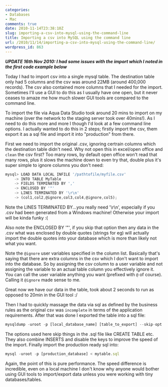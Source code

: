 ```yaml
---
categories:
- Databases
- Mac
comments: true
date: 2010-11-14T23:38:10Z
slug: importing-a-csv-into-mysql-using-the-command-line
title: Importing a csv into MySQL using the command line
url: /2010/11/14/importing-a-csv-into-mysql-using-the-command-line/
wordpress_id: 863
---
```


**_UPDATE 16th Nov 2010: I had some issues with the import which I noted in the first code example below_**

Today I had to import csv into a single mysql table. The destination table only had 5 columns and the csv was around 22MB (around 400,000 records). The csv also contained more columns that I needed for the import. Sometimes I'll use a GUI to do this as I usually have one open, but it never ceases to amaze me how much slower GUI tools are compared to the command line.

To import the file via Aqua Data Studio took around 20 mins to import on my machine (over the network to the staging server took over 40mins!). As I need to do this more and more I though I'd look at a few command line options. I actually wanted to do this in 2 steps; firstly import the csv, them export it as a sql file and import it into "production" from there.

First we need to import the original .csv, ignoring certrain columns which the destination table didn't need. Why not open this in excel/open office and `clean` the csv first? Too many rows, by default open office won't read that many rows, plus it slows the machine down to even try that, double plus it's super simple to ignore columns you don't need:

``` javascript
mysql> LOAD DATA LOCAL INFILE '/pathtofile/myfile.csv'
    -> INTO TABLE MyTable
    -> FIELDS TERMINATED BY ',' 
    -> ENCLOSED BY '"'
    -> LINES TERMINATED BY '\r\n' 
    -> (col1,col2,@ignore,col3,col4,@ignore,col5);
```

Note the LINES TERMINATED BY...you really need '\r\n', especially if you .csv had been generated from a Windows machine! Otherwise your import will be kinda funky :(

Also note the ENCLOSED BY '"', if you skip that option then any data in the .csv what was enclosed by double quotes (strings for eg) will actually import the double quotes into your database which is more than likely not what you want.

Note the `@ignore` user variables specified in the column list. Basically that's saying that there are extra columns in the csv which I don't want to import into the database. So by assigning the csv column to a user variable and not assigning the variable to an actual table column you effectively ignore it. You can call the user variable anything you want (prefixed with `@` of course). Calling it `@ignore` made sense to me.

Great now we have our data in the table, took about 2 seconds to run as opposed to 20min in the GUI tool :/

Then I had to quickly massage the data via sql as defined by the business rules as the original csv was `incomplete` in terms of the application requirements. After that was done I exported the table into a sql file:

``` javascript
mysqldump -uroot -p [local_database_name] [table_to_export] --skip-opt --compact --disable-keys --extended-insert --no-create-info > mytable.sql
```

The options used here skip things in the .sql file like CREATE TABLE etc. They also combine INSERTS and disable the keys to improve the speed of the import. Finally import the production ready sql into:

``` javascript
mysql -uroot -p [production_database] < mytable.sql
```

Again, the point of this is pure performance. The speed difference is incredible, even on a local machine I don't know why anyone would bother using GUI tools to import/export data unless you were working with tiny databases/tables.
